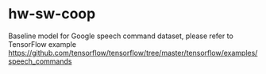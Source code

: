 # hw-sw-coop

Baseline model for Google speech command dataset, please refer to TensorFlow example https://github.com/tensorflow/tensorflow/tree/master/tensorflow/examples/speech_commands